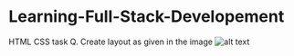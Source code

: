 # Learning-Full-Stack-Developement
HTML CSS task
Q. Create layout as given in the image
![alt text](https://github.com/[username]/[reponame]/blob/[branch]/image.jpg?raw=true)

